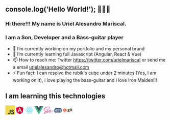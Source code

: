 ## console.log('Hello World!'); 👋👋👋

### Hi there!!! My name is Uriel Alesandro Mariscal.

### I am a Son, Developer and a Bass-guitar player

- 🔭 I’m currently working on my portfolio and my personal brand
- 🌱 I’m currently learning full Javascript (Angular, React & Vue)
- 📫 How to reach me: Twitter https://twitter.com/urielmariscal or send me a email urielalesandro@hotmail.com
- ⚡ Fun fact: I can resolve the rubik's cube under 2 minutes (Yes, I am working on it), i love playing the bass-guitar and I love Iron Maiden!!!

## I am learning this technologies
<img align="left" width="30px" src="https://raw.githubusercontent.com/github/explore/80688e429a7d4ef2fca1e82350fe8e3517d3494d/topics/javascript/javascript.png"/>
<img width="30px"align="left" src="https://raw.githubusercontent.com/github/explore/80688e429a7d4ef2fca1e82350fe8e3517d3494d/topics/angular/angular.png"/>
<img width="30px" align="left" src="https://raw.githubusercontent.com/github/explore/80688e429a7d4ef2fca1e82350fe8e3517d3494d/topics/react/react.png"/>
<img width="30px" align="left" src="https://raw.githubusercontent.com/github/explore/80688e429a7d4ef2fca1e82350fe8e3517d3494d/topics/vue/vue.png"/>
<img width="30px" align="left" src="https://raw.githubusercontent.com/github/explore/80688e429a7d4ef2fca1e82350fe8e3517d3494d/topics/sass/sass.png"/>
<img width="30px" align="left" src="https://raw.githubusercontent.com/github/explore/80688e429a7d4ef2fca1e82350fe8e3517d3494d/topics/less/less.png"/>
<img width="30px" align="left" src="https://raw.githubusercontent.com/github/explore/80688e429a7d4ef2fca1e82350fe8e3517d3494d/topics/git/git.png"/>
